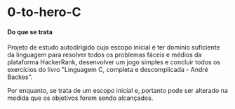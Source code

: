 # 0-to-hero-C
#### Do que se trata
Projeto de estudo autodirigido cujo escopo inicial é ter domínio suficiente da linguagem  para resolver todos os problemas fáceis e médios da plataforma HackerRank, desenvolver um jogo simples e concluir todos os exercícios do livro "Linguagem C, completa e descomplicada - André Backes".

Por enquanto, se trata de um escopo inicial e, portanto pode ser alterado na medida que os objetivos forem sendo alcançados.
